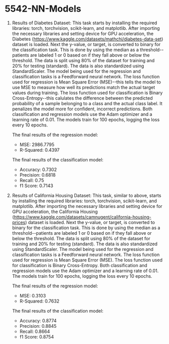 # 5542-NN-Models

1. Results of Diabetes Dataset:
   This task starts by installing the required libraries: torch, torchvision, scikit-learn, and matplotlib. After importing the necessary libraries and setting device for GPU acceleration, the Diabetes (https://www.kaggle.com/datasets/mathchi/diabetes-data-set) dataset is loaded. Next the y-value, or target, is converted to binary for the classification task. This is done by using the median as a threshold--patients are labeled 1 or 0 based on if they fall above or below the threshold. The data is split using 80% of the dataset for training and 20% for testing (standard). The data is also standardized using StandardScaler.
   The model being used for the regression and classification tasks is a Feedforward neural network. The loss function used for regression is Mean Square Error (MSE)--this tells the model to use MSE to measure how well its predictions match the actual target values during training. The loss function used for classification is Binary Cross-Entropy--this calulates the difference between the predicted probability of a sample belonging to a class and the actual class label. It penalizes the model more for confident, incorrect predictions. Both classification and regression models use the Adam optimizer and a learning rate of 0.01. The models train for 100 epochs, logging the loss every 10 epochs.
   
   The final results of the regression model:
   * MSE: 2986.7795
   * R-Squared: 0.4397
     
    The final results of the classification model:
    * Accuracy: 0.7302
    * Precision: 0.6818
    * Recall: 0.75
    * f1 Score: 0.7143

3. Results of California Housing Dataset:
   This task, similar to above, starts by installing the required libraries: torch, torchvision, scikit-learn, and matplotlib. After importing the necessary libraries and setting device for GPU acceleration, the California Housing (https://www.kaggle.com/datasets/camnugent/california-housing-prices) dataset is loaded. Next the y-value, or target, is converted to binary for the classification task. This is done by using the median as a threshold--patients are labeled 1 or 0 based on if they fall above or below the threshold. The data is split using 80% of the dataset for training and 20% for testing (standard). The data is also standardized using StandardScaler.
   The model being used for the regression and classification tasks is a Feedforward neural network. The loss function used for regression is Mean Square Error (MSE). The loss function used for classification is Binary Cross-Entropy. Both classification and regression models use the Adam optimizer and a learning rate of 0.01. The models train for 100 epochs, logging the loss every 10 epochs.

   The final results of the regression model:
   * MSE: 0.3103
   * R-Squared: 0.7632
     
    The final results of the classification model:
    * Accuracy: 0.8774
    * Precision: 0.8845
    * Recall: 0.8664
    * f1 Score: 0.8754
